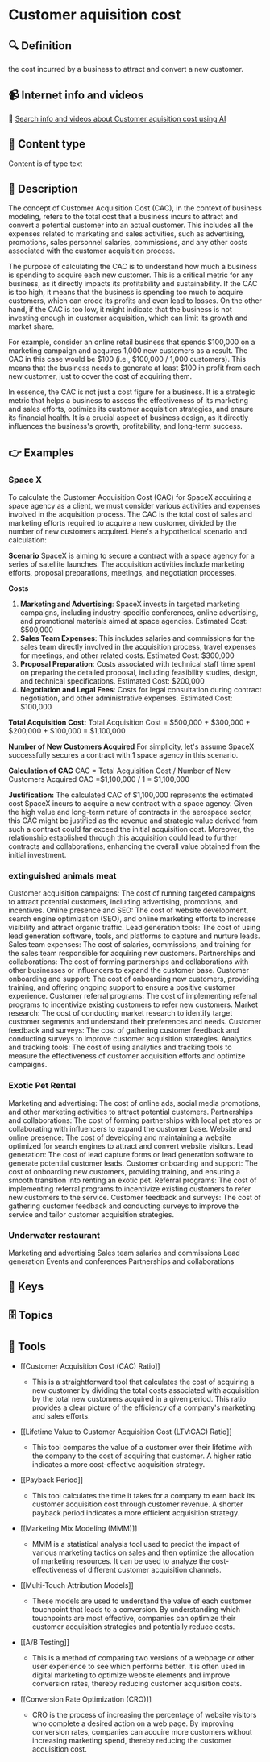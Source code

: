 
# Customer aquisition cost


## 🔍 Definition
the cost incurred by a business to attract and convert a new customer.


## 📹 Internet info and videos
🤖 [Search info and videos about Customer aquisition cost using AI](https://www.perplexity.ai/search?q=videos+about+Customer+aquisition+cost:+the+cost+incurred+by+a+business+to+attract+and+convert+a+new+customer.
)


## 📰 Content type 
Content is of type text

## 📖 Description
  The concept of Customer Acquisition Cost (CAC), in the context of business modeling, refers to the total cost that a business incurs to attract and convert a potential customer into an actual customer. This includes all the expenses related to marketing and sales activities, such as advertising, promotions, sales personnel salaries, commissions, and any other costs associated with the customer acquisition process.
  
  The purpose of calculating the CAC is to understand how much a business is spending to acquire each new customer. This is a critical metric for any business, as it directly impacts its profitability and sustainability. If the CAC is too high, it means that the business is spending too much to acquire customers, which can erode its profits and even lead to losses. On the other hand, if the CAC is too low, it might indicate that the business is not investing enough in customer acquisition, which can limit its growth and market share.
  
  For example, consider an online retail business that spends $100,000 on a marketing campaign and acquires 1,000 new customers as a result. The CAC in this case would be $100 (i.e., $100,000 / 1,000 customers). This means that the business needs to generate at least $100 in profit from each new customer, just to cover the cost of acquiring them.
  
  In essence, the CAC is not just a cost figure for a business. It is a strategic metric that helps a business to assess the effectiveness of its marketing and sales efforts, optimize its customer acquisition strategies, and ensure its financial health. It is a crucial aspect of business design, as it directly influences the business's growth, profitability, and long-term success.


## 👉 Examples
  ### Space X
  To calculate the Customer Acquisition Cost (CAC) for SpaceX acquiring a space agency as a client, we must consider various activities and expenses involved in the acquisition process. The CAC is the total cost of sales and marketing efforts required to acquire a new customer, divided by the number of new customers acquired. Here's a hypothetical scenario and calculation:
  
  **Scenario**
  SpaceX is aiming to secure a contract with a space agency for a series of satellite launches. The acquisition activities include marketing efforts, proposal preparations, meetings, and negotiation processes.
  
  **Costs**
  1. **Marketing and Advertising**: SpaceX invests in targeted marketing campaigns, including industry-specific conferences, online advertising, and promotional materials aimed at space agencies. 
    Estimated Cost: $500,000
  2. **Sales Team Expenses**: This includes salaries and commissions for the sales team directly involved in the acquisition process, travel expenses for meetings, and other related costs.
    Estimated Cost: $300,000
  3. **Proposal Preparation**: Costs associated with technical staff time spent on preparing the detailed proposal, including feasibility studies, design, and technical specifications.
    Estimated Cost: $200,000
  4. **Negotiation and Legal Fees**: Costs for legal consultation during contract negotiation, and other administrative expenses.
    Estimated Cost: $100,000
  
  **Total Acquisition Cost:**
  Total Acquisition Cost = $500,000 + $300,000 + $200,000 + $100,000 = $1,100,000
  
  **Number of New Customers Acquired**
  For simplicity, let's assume SpaceX successfully secures a contract with 1 space agency in this scenario.
  
  **Calculation of CAC**
  CAC = Total Acquisition Cost / Number of New Customers Acquired
  CAC =$1,100,000 / 1 = $1,100,000
  
  **Justification:**
  The calculated CAC of $1,100,000 represents the estimated cost SpaceX incurs to acquire a new contract with a space agency. Given the high value and long-term nature of contracts in the aerospace sector, this CAC might be justified as the revenue and strategic value derived from such a contract could far exceed the initial acquisition cost. Moreover, the relationship established through this acquisition could lead to further contracts and collaborations, enhancing the overall value obtained from the initial investment.
  
  
  ### 
  
  ### extinguished animals meat
  Customer acquisition campaigns: The cost of running targeted campaigns to attract potential customers, including advertising, promotions, and incentives.
  Online presence and SEO: The cost of website development, search engine optimization (SEO), and online marketing efforts to increase visibility and attract organic traffic.
  Lead generation tools: The cost of using lead generation software, tools, and platforms to capture and nurture leads.
  Sales team expenses: The cost of salaries, commissions, and training for the sales team responsible for acquiring new customers.
  Partnerships and collaborations: The cost of forming partnerships and collaborations with other businesses or influencers to expand the customer base.
  Customer onboarding and support: The cost of onboarding new customers, providing training, and offering ongoing support to ensure a positive customer experience.
  Customer referral programs: The cost of implementing referral programs to incentivize existing customers to refer new customers.
  Market research: The cost of conducting market research to identify target customer segments and understand their preferences and needs.
  Customer feedback and surveys: The cost of gathering customer feedback and conducting surveys to improve customer acquisition strategies.
  Analytics and tracking tools: The cost of using analytics and tracking tools to measure the effectiveness of customer acquisition efforts and optimize campaigns.
  ### Exotic Pet Rental
  Marketing and advertising: The cost of online ads, social media promotions, and other marketing activities to attract potential customers.
  Partnerships and collaborations: The cost of forming partnerships with local pet stores or collaborating with influencers to expand the customer base.
  Website and online presence: The cost of developing and maintaining a website optimized for search engines to attract and convert website visitors.
  Lead generation: The cost of lead capture forms or lead generation software to generate potential customer leads.
  Customer onboarding and support: The cost of onboarding new customers, providing training, and ensuring a smooth transition into renting an exotic pet.
  Referral programs: The cost of implementing referral programs to incentivize existing customers to refer new customers to the service.
  Customer feedback and surveys: The cost of gathering customer feedback and conducting surveys to improve the service and tailor customer acquisition strategies.
  ### Underwater restaurant
  Marketing and advertising
  Sales team salaries and commissions
  Lead generation
  Events and conferences
  Partnerships and collaborations


## 🔑 Keys
  


## 🗄️ Topics
  


## 🧰 Tools
  - [[Customer Acquisition Cost (CAC) Ratio]]
    - This is a straightforward tool that calculates the cost of acquiring a new customer by dividing the total costs associated with acquisition by the total new customers acquired in a given period. This ratio provides a clear picture of the efficiency of a company's marketing and sales efforts.
  
  - [[Lifetime Value to Customer Acquisition Cost (LTV:CAC) Ratio]]
    - This tool compares the value of a customer over their lifetime with the company to the cost of acquiring that customer. A higher ratio indicates a more cost-effective acquisition strategy. 
  
  - [[Payback Period]]
    - This tool calculates the time it takes for a company to earn back its customer acquisition cost through customer revenue. A shorter payback period indicates a more efficient acquisition strategy.
  
  - [[Marketing Mix Modeling (MMM)]]
    - MMM is a statistical analysis tool used to predict the impact of various marketing tactics on sales and then optimize the allocation of marketing resources. It can be used to analyze the cost-effectiveness of different customer acquisition channels.
  
  - [[Multi-Touch Attribution Models]]
    - These models are used to understand the value of each customer touchpoint that leads to a conversion. By understanding which touchpoints are most effective, companies can optimize their customer acquisition strategies and potentially reduce costs.
  
  - [[A/B Testing]]
    - This is a method of comparing two versions of a webpage or other user experience to see which performs better. It is often used in digital marketing to optimize website elements and improve conversion rates, thereby reducing customer acquisition costs.
  
  - [[Conversion Rate Optimization (CRO)]]
    - CRO is the process of increasing the percentage of website visitors who complete a desired action on a web page. By improving conversion rates, companies can acquire more customers without increasing marketing spend, thereby reducing the customer acquisition cost.
